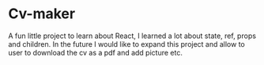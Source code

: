 # Cv-maker

A fun little project to learn about React, I learned a lot about state, ref, props and children. In the future I would like to expand this project
and allow to user to download the cv as a pdf and add picture etc.


